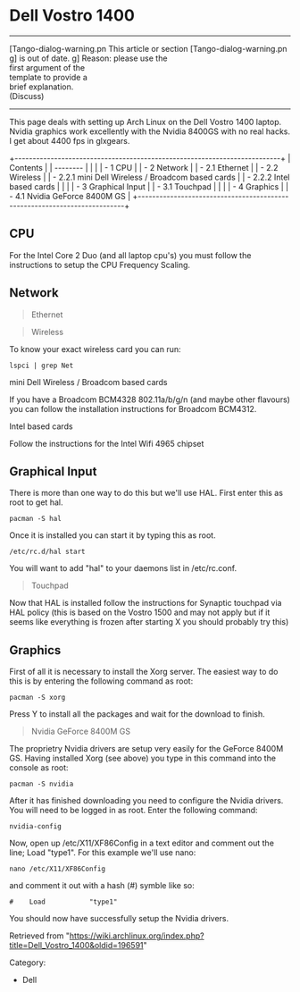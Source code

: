 Dell Vostro 1400
================

  ------------------------ ------------------------ ------------------------
  [Tango-dialog-warning.pn This article or section  [Tango-dialog-warning.pn
  g]                       is out of date.          g]
                           Reason: please use the   
                           first argument of the    
                           template to provide a    
                           brief explanation.       
                           (Discuss)                
  ------------------------ ------------------------ ------------------------

This page deals with setting up Arch Linux on the Dell Vostro 1400
laptop. Nvidia graphics work excellently with the Nvidia 8400GS with no
real hacks. I get about 4400 fps in glxgears.

+--------------------------------------------------------------------------+
| Contents                                                                 |
| --------                                                                 |
|                                                                          |
| -   1 CPU                                                                |
| -   2 Network                                                            |
|     -   2.1 Ethernet                                                     |
|     -   2.2 Wireless                                                     |
|         -   2.2.1 mini Dell Wireless / Broadcom based cards              |
|         -   2.2.2 Intel based cards                                      |
|                                                                          |
| -   3 Graphical Input                                                    |
|     -   3.1 Touchpad                                                     |
|                                                                          |
| -   4 Graphics                                                           |
|     -   4.1 Nvidia GeForce 8400M GS                                      |
+--------------------------------------------------------------------------+

CPU
---

For the Intel Core 2 Duo (and all laptop cpu's) you must follow the
instructions to setup the CPU Frequency Scaling.

Network
-------

> Ethernet

> Wireless

To know your exact wireless card you can run:

    lspci | grep Net

mini Dell Wireless / Broadcom based cards

If you have a Broadcom BCM4328 802.11a/b/g/n (and maybe other flavours)
you can follow the installation instructions for Broadcom BCM4312.

Intel based cards

Follow the instructions for the Intel Wifi 4965 chipset

Graphical Input
---------------

There is more than one way to do this but we'll use HAL. First enter
this as root to get hal.

    pacman -S hal

Once it is installed you can start it by typing this as root.

    /etc/rc.d/hal start

You will want to add "hal" to your daemons list in /etc/rc.conf.

> Touchpad

Now that HAL is installed follow the instructions for Synaptic touchpad
via HAL policy (this is based on the Vostro 1500 and may not apply but
if it seems like everything is frozen after starting X you should
probably try this)

Graphics
--------

First of all it is necessary to install the Xorg server. The easiest way
to do this is by entering the following command as root:

    pacman -S xorg

Press Y to install all the packages and wait for the download to finish.

> Nvidia GeForce 8400M GS

The proprietry Nvidia drivers are setup very easily for the GeForce
8400M GS. Having installed Xorg (see above) you type in this command
into the console as root:

    pacman -S nvidia

After it has finished downloading you need to configure the Nvidia
drivers. You will need to be logged in as root. Enter the following
command:

    nvidia-config

Now, open up /etc/X11/XF86Config in a text editor and comment out the
line; Load "type1". For this example we'll use nano:

    nano /etc/X11/XF86Config

and comment it out with a hash (#) symble like so:

    #    Load           "type1"

You should now have successfully setup the Nvidia drivers.

Retrieved from
"https://wiki.archlinux.org/index.php?title=Dell_Vostro_1400&oldid=196591"

Category:

-   Dell
